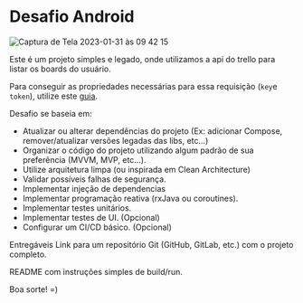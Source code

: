 # Desafio Android

![Captura de Tela 2023-01-31 às 09 42 15](https://user-images.githubusercontent.com/8430108/215763921-67430db9-6ccc-4200-b87e-534bf81787ba.png)

Este é um projeto simples e legado, onde utilizamos a api do trello para listar os boards do usuário.

Para conseguir as propriedades necessárias para essa requisição (`key`e `token`), utilize este [guia](https://developer.atlassian.com/cloud/trello/guides/rest-api/api-introduction/).

Desafio se baseia em:
- Atualizar ou alterar dependências do projeto (Ex: adicionar Compose, remover/atualizar versões legadas das libs, etc...)
- Organizar o código do projeto utilizando algum padrão de sua preferência (MVVM, MVP, etc...).
- Utilize arquitetura limpa (ou inspirada em Clean Architecture)
- Validar possíveis falhas de segurança.
- Implementar injeção de dependencias
- Implementar programação reativa (rxJava ou coroutines).
- Implementar testes unitários.
- Implementar testes de UI. (Opcional)
- Configurar um CI/CD básico. (Opcional)

Entregáveis
Link para um repositório Git (GitHub, GitLab, etc.) com o projeto completo.

README com instruções simples de build/run.

Boa sorte! =)
